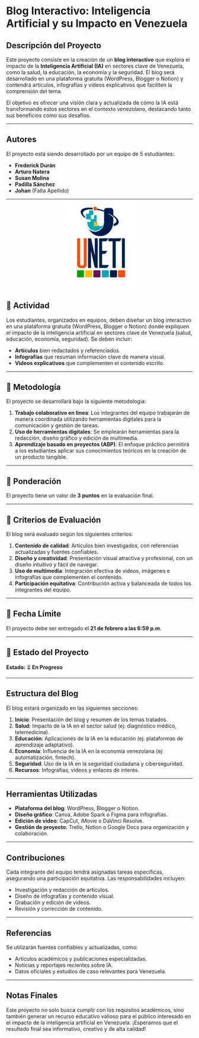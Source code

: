 # Blog Interactivo: Inteligencia Artificial y su Impacto en Venezuela

## Descripción del Proyecto
Este proyecto consiste en la creación de un **blog interactivo** que explora el impacto de la **Inteligencia Artificial (IA)** en sectores clave de Venezuela, como la salud, la educación, la economía y la seguridad. El blog será desarrollado en una plataforma gratuita (WordPress, Blogger o Notion) y contendrá artículos, infografías y videos explicativos que faciliten la comprensión del tema.

El objetivo es ofrecer una visión clara y actualizada de cómo la IA está transformando estos sectores en el contexto venezolano, destacando tanto sus beneficios como sus desafíos.

---

## Autores
El proyecto está siendo desarrollado por un equipo de 5 estudiantes:
- **Frederick Durán**
- **Arturo Natera**
- **Susan Molina**
- **Padilla Sánchez**
- **Johan** (Falta Apellido)

---

<p align="center">
  <img src="assets/img/UNETI.png" alt="UNETI Logo">
</p>



## 📌 Actividad
Los estudiantes, organizados en equipos, deben diseñar un blog interactivo en una plataforma gratuita (WordPress, Blogger o Notion) donde expliquen el impacto de la inteligencia artificial en sectores clave de Venezuela (salud, educación, economía, seguridad). Se deben incluir:
- **Artículos** bien redactados y referenciados.
- **Infografías** que resuman información clave de manera visual.
- **Videos explicativos** que complementen el contenido escrito.

---

## 📌 Metodología
El proyecto se desarrollará bajo la siguiente metodología:
1. **Trabajo colaborativo en línea**: Los integrantes del equipo trabajarán de manera coordinada utilizando herramientas digitales para la comunicación y gestión de tareas.
2. **Uso de herramientas digitales**: Se emplearán herramientas para la redacción, diseño gráfico y edición de multimedia.
3. **Aprendizaje basado en proyectos (ABP)**: El enfoque práctico permitirá a los estudiantes aplicar sus conocimientos teóricos en la creación de un producto tangible.

---

## 📌 Ponderación
El proyecto tiene un valor de **3 puntos** en la evaluación final.

---

## 📌 Criterios de Evaluación
El blog será evaluado según los siguientes criterios:
1. **Contenido de calidad**: Artículos bien investigados, con referencias actualizadas y fuentes confiables.
2. **Diseño y creatividad**: Presentación visual atractiva y profesional, con un diseño intuitivo y fácil de navegar.
3. **Uso de multimedia**: Integración efectiva de videos, imágenes e infografías que complementen el contenido.
4. **Participación equitativa**: Contribución activa y balanceada de todos los integrantes del equipo.

---

## 📅 Fecha Límite
El proyecto debe ser entregado el **21 de febrero a las 6:59 p.m.**

---

## 🚦 Estado del Proyecto
**Estado:** ⏳ **En Progreso**

---

## Estructura del Blog
El blog estará organizado en las siguientes secciones:
1. **Inicio**: Presentación del blog y resumen de los temas tratados.
2. **Salud**: Impacto de la IA en el sector salud (ej: diagnóstico médico, telemedicina).
3. **Educación**: Aplicaciones de la IA en la educación (ej: plataformas de aprendizaje adaptativo).
4. **Economía**: Influencia de la IA en la economía venezolana (ej: automatización, fintech).
5. **Seguridad**: Uso de la IA en la seguridad ciudadana y ciberseguridad.
6. **Recursos**: Infografías, videos y enlaces de interés.

---

## Herramientas Utilizadas
- **Plataforma del blog**: WordPress, Blogger o Notion.
- **Diseño gráfico**: Canva, Adobe Spark o Figma para infografías.
- **Edición de video**: CapCut, iMovie o DaVinci Resolve.
- **Gestión de proyecto**: Trello, Notion o Google Docs para organización y colaboración.

---

## Contribuciones
Cada integrante del equipo tendrá asignadas tareas específicas, asegurando una participación equitativa. Las responsabilidades incluyen:
- Investigación y redacción de artículos.
- Diseño de infografías y contenido visual.
- Grabación y edición de videos.
- Revisión y corrección de contenido.

---

## Referencias
Se utilizarán fuentes confiables y actualizadas, como:
- Artículos académicos y publicaciones especializadas.
- Noticias y reportajes recientes sobre IA.
- Datos oficiales y estudios de caso relevantes para Venezuela.

---

## Notas Finales
Este proyecto no solo busca cumplir con los requisitos académicos, sino también generar un recurso educativo valioso para el público interesado en el impacto de la inteligencia artificial en Venezuela. ¡Esperamos que el resultado final sea informativo, creativo y de alta calidad!